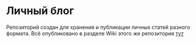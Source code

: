 # Личный блог

Репозиторий создан для хранения и публикации личных статей разного формата. Всё опубликовано в разделе Wiki этого же репозитория [тут](https://github.com/LEVLLN/levkey_articles/wiki)
